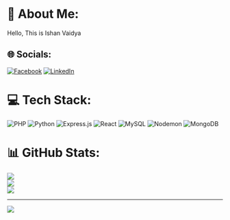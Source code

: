 # 💫 About Me:
Hello, This is Ishan Vaidya


## 🌐 Socials:
[![Facebook](https://img.shields.io/badge/Facebook-%231877F2.svg?logo=Facebook&logoColor=white)](https://www.instagram.com/vaidyishan_11/) [![LinkedIn](https://img.shields.io/badge/LinkedIn-%230077B5.svg?logo=linkedin&logoColor=white)](https://www.linkedin.com/in/ishan-vaidya-26a5b4285/) 

# 💻 Tech Stack:
![PHP](https://img.shields.io/badge/php-%23777BB4.svg?style=flat-square&logo=php&logoColor=white) ![Python](https://img.shields.io/badge/python-3670A0?style=flat-square&logo=python&logoColor=ffdd54) ![Express.js](https://img.shields.io/badge/express.js-%23404d59.svg?style=flat-square&logo=express&logoColor=%2361DAFB) ![React](https://img.shields.io/badge/react-%2320232a.svg?style=flat-square&logo=react&logoColor=%2361DAFB) ![MySQL](https://img.shields.io/badge/mysql-4479A1.svg?style=flat-square&logo=mysql&logoColor=white) ![Nodemon](https://img.shields.io/badge/NODEMON-%23323330.svg?style=flat-square&logo=nodemon&logoColor=%BBDEAD) ![MongoDB](https://img.shields.io/badge/MongoDB-%234ea94b.svg?style=flat-square&logo=mongodb&logoColor=white)
# 📊 GitHub Stats:
![](https://github-readme-stats.vercel.app/api?username=VaidyaIshan&theme=gruvbox_light&hide_border=false&include_all_commits=false&count_private=false)<br/>
![](https://github-readme-streak-stats.herokuapp.com/?user=VaidyaIshan&theme=gruvbox_light&hide_border=false)<br/>
![](https://github-readme-stats.vercel.app/api/top-langs/?username=VaidyaIshan&theme=gruvbox_light&hide_border=false&include_all_commits=false&count_private=false&layout=compact)

---
[![](https://visitcount.itsvg.in/api?id=VaidyaIshan&icon=0&color=0)](https://visitcount.itsvg.in)

<!-- Proudly created with GPRM ( https://gprm.itsvg.in ) -->
